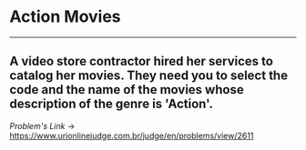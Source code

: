# Action Movies
---
**A video store contractor hired her services to catalog her movies. They need you to select the code and the name of the movies whose description of the genre is 'Action'.**
---
*Problem's Link* -> https://www.urionlinejudge.com.br/judge/en/problems/view/2611

